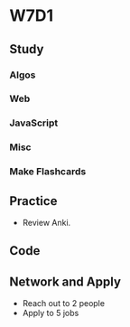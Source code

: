 # W7D1

## Study

### Algos 

### Web

### JavaScript

### Misc

### Make Flashcards

## Practice

- Review Anki. 

## Code 

## Network and Apply 

- Reach out to 2 people
- Apply to 5 jobs 
